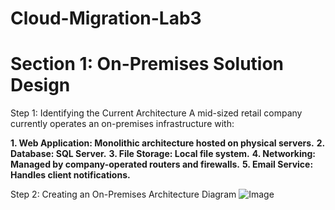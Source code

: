 # Cloud-Migration-Lab3
<h1>Section 1: On-Premises Solution Design</h1>

Step 1: Identifying the Current Architecture
A mid-sized retail company currently operates an on-premises infrastructure with:

<b>1. Web Application: Monolithic architecture hosted on physical servers.</b>
<b>2. Database: SQL Server.</b>
<b>3. File Storage: Local file system.</b>
<b>4. Networking: Managed by company-operated routers and firewalls.</b>
<b>5. Email Service: Handles client notifications.</b>

Step 2: Creating an On-Premises Architecture Diagram
![Image](https://github.com/user-attachments/assets/465e78e3-c3fc-45fa-a458-98692d1ea21a)



